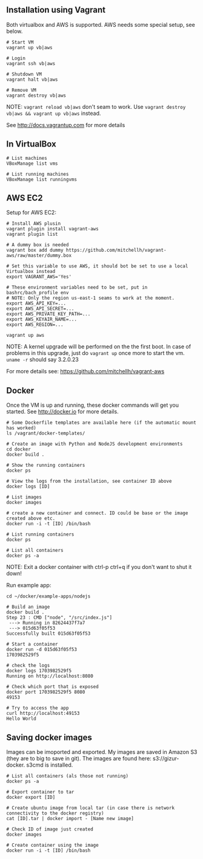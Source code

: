Installation using Vagrant
-------------------------

Both virtualbox and AWS is supported. AWS needs some special setup, see below.

```
# Start VM
vagrant up vb|aws

# Login
vagrant ssh vb|aws

# Shutdown VM
vagrant halt vb|aws

# Remove VM
vagrant destroy vb|aws
```

NOTE: `vagrant reload vb|aws` don't seam to work. Use `vagrant destroy vb|aws && vagrant up vb|aws` instead.


See http://docs.vagrantup.com for more details


## In VirtualBox

```
# List machines
VBoxManage list vms

# List running machines
VBoxManage list runningvms
```


## AWS EC2

Setup for AWS EC2:

```
# Install AWS plusin
vagrant plugin install vagrant-aws
vagrant plugin list

# A dummy box is needed
vagrant box add dummy https://github.com/mitchellh/vagrant-aws/raw/master/dummy.box

# Set this variable to use AWS, it should bot be set to use a local Virtualbox instead
export VAGRANT_AWS='Yes'

# These environment variables need to be set, put in bashrc/bach_profile env 
# NOTE: Only the region us-east-1 seams to work at the moment.
export AWS_API_KEY=...
export AWS_API_SECRET=...
export AWS_PRIVATE_KEY_PATH=...
export AWS_KEYAIR_NAME=...
export AWS_REGION=...

vagrant up aws
```

NOTE: A kernel upgrade will be performed on the the first boot. In case of problems
in this upgrade, just do `vagrant up` once more to start the vm. `uname -r` should
say 3.2.0.23


For more details see:  https://github.com/mitchellh/vagrant-aws


Docker
-----

Once the VM is up and running, these docker commands will get you started.
See http://docker.io for more details.


```
# Some Dockerfile templates are available here (if the automatic mount has worked) 
ls /vagrant/docker-templates/

# Create an image with Python and NodeJS development environments
cd docker
docker build .

# Show the running containers
docker ps

# View the logs from the installation, see container ID above
docker logs [ID]

# List images
docker images

# create a new container and connect. ID could be base or the image created above etc.
docker run -i -t [ID] /bin/bash

# List running containers
docker ps

# List all containers
docker ps -a
```

NOTE: Exit a docker container with ctrl-p ctrl+q if you don't want to shut it down!

Run example app:

```
cd ~/docker/example-apps/nodejs

# Build an image
docker build .
Step 23 : CMD ["node", "/src/index.js"]
 ---> Running in 82624437f7a7
 ---> 015d63f05f53
Successfully built 015d63f05f53

# Start a container
docker run -d 015d63f05f53
1703982529f5

# check the logs
docker logs 1703982529f5
Running on http://localhost:8080

# Check which port that is exposed
docker port 1703982529f5 8080
49153

# Try to access the app
curl http://localhost:49153
Hello World
```

## Saving docker images

Images can be imoported and exported. My images are saved in Amazon S3 (they are to big to save in git).
The images are found here: s3://gizur-docker. s3cmd is installed.


```
# List all containers (als those not running)
docker ps -a

# Export container to tar
docker export [ID]

# Create ubuntu image from local tar (in case there is network connectivity to the docker registry)
cat [ID].tar | docker import - [Name new image] 

# Check ID of image just created
docker images

# Create container using the image
docker run -i -t [ID] /bin/bash
```




